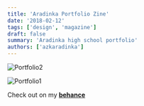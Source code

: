 ```yaml
---
title: 'Aradinka Portfolio Zine'
date: '2018-02-12'
tags: ['design', 'magazine']
draft: false
summary: 'Aradinka high school portfolio'
authors: ['azkaradinka']
---
```


![Portfolio2](/static/images/projects/porto-1.jpg)

![Portfolio1](/static/images/projects/porto-thumbnail.jpg)

Check out on my **[behance](https://www.behance.net/gallery/68003639/Aradinka-Portfolio)**